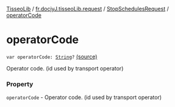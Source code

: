[TisseoLib](../../index.md) / [fr.docjyJ.tisseoLib.request](../index.md) / [StopSchedulesRequest](index.md) / [operatorCode](./operator-code.md)

# operatorCode

`var operatorCode: `[`String`](https://kotlinlang.org/api/latest/jvm/stdlib/kotlin/-string/index.html)`?` [(source)](https://github.com/docjyJ/TisseoLib/tree/master/src/main/kotlin/fr/docjyJ/tisseoLib/request/StopSchedulesRequest.kt#L30)

Operator code. (id used by transport operator)

### Property

`operatorCode` - Operator code. (id used by transport operator)
